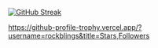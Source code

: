 [![GitHub Streak](https://streak-stats.demolab.com/?user=rockblings)](https://git.io/streak-stats)

https://github-profile-trophy.vercel.app/?username=rockblings&title=Stars,Followers
